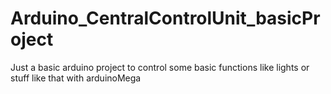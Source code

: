 # Arduino_CentralControlUnit_basicProject
 Just a basic arduino project to control some basic functions like lights or stuff like that with arduinoMega
